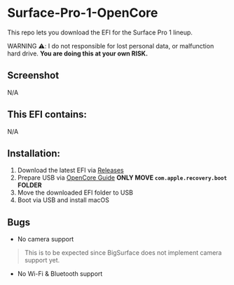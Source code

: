 # Surface-Pro-1-OpenCore

This repo lets you download the EFI for the Surface Pro 1 lineup.

WARNING ⚠️: I  do not responsible for lost personal data, or malfunction hard drive. **You are doing this at your own RISK.**

## Screenshot
N/A

## This EFI contains:
N/A

## Installation:
1. Download the latest EFI via [Releases](https://github.com/PGBSean/Surface-Pro-1-OpenCore/releases/latest)
2. Prepare USB via [OpenCore Guide](https://dortania.github.io/OpenCore-Install-Guide/installer-guide/windows-install.html#making-the-installer) **ONLY MOVE `com.apple.recovery.boot` FOLDER**
3. Move the downloaded EFI folder to USB
4. Boot via USB and install macOS

## Bugs
+ No camera support
> This is to be expected since BigSurface does not implement camera support yet.

+ No Wi-Fi & Bluetooth support

